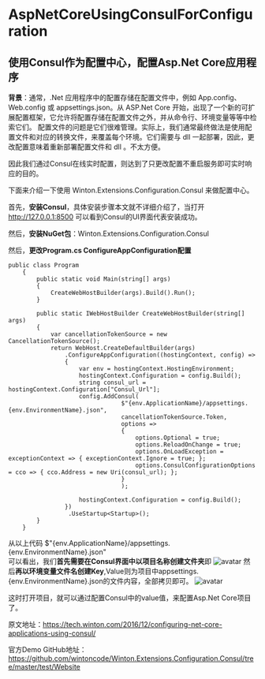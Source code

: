 # AspNetCoreUsingConsulForConfiguration
## 使用Consul作为配置中心，配置Asp.Net Core应用程序
**背景**：通常，.Net 应用程序中的配置存储在配置文件中，例如 App.config、Web.config 或 appsettings.json。从 ASP.Net Core 开始，出现了一个新的可扩展配置框架，它允许将配置存储在配置文件之外，并从命令行、环境变量等等中检索它们。
配置文件的问题是它们很难管理。实际上，我们通常最终做法是使用配置文件和对应的转换文件，来覆盖每个环境。它们需要与 dll 一起部署，因此，更改配置意味着重新部署配置文件和 dll 。不太方便。

因此我们通过Consul在线实时配置，则达到了只更改配置不重启服务即可实时响应的目的。

下面来介绍一下使用 Winton.Extensions.Configuration.Consul 来做配置中心。

首先，**安装Consul**，具体安装步骤本文就不详细介绍了，当打开 http://127.0.0.1:8500 可以看到Consul的UI界面代表安装成功。

然后，**安装NuGet包**：Winton.Extensions.Configuration.Consul

然后，**更改Program.cs ConfigureAppConfiguration配置**
```
public class Program
    {
        public static void Main(string[] args)
        {
            CreateWebHostBuilder(args).Build().Run();
        }

        public static IWebHostBuilder CreateWebHostBuilder(string[] args)
        {
            var cancellationTokenSource = new CancellationTokenSource();
            return WebHost.CreateDefaultBuilder(args)
                .ConfigureAppConfiguration((hostingContext, config) =>
                {
                    var env = hostingContext.HostingEnvironment;
                    hostingContext.Configuration = config.Build();
                    string consul_url = hostingContext.Configuration["Consul_Url"];
                    config.AddConsul(
                                $"{env.ApplicationName}/appsettings.{env.EnvironmentName}.json",
                                cancellationTokenSource.Token,
                                options =>
                                {
                                    options.Optional = true;
                                    options.ReloadOnChange = true;
                                    options.OnLoadException = exceptionContext => { exceptionContext.Ignore = true; };
                                    options.ConsulConfigurationOptions = cco => { cco.Address = new Uri(consul_url); };
                                }
                                );

                    hostingContext.Configuration = config.Build();
                })
                 .UseStartup<Startup>();
        }
    }
```
从以上代码 $"{env.ApplicationName}/appsettings.{env.EnvironmentName}.json"  
可以看出，我们**首先需要在Consul界面中以项目名称创建文件夹**即
![avatar](https://img-blog.csdnimg.cn/20190711111155899.png)
然后**再以环境变量文件名创建Key**,Value则为项目中appsettings.{env.EnvironmentName}.json的文件内容，全部拷贝即可。
![avatar](https://img-blog.csdnimg.cn/20190711112358353.png)

这时打开项目，就可以通过配置Consul中的value值，来配置Asp.Net Core项目了。 

原文地址：https://tech.winton.com/2016/12/configuring-net-core-applications-using-consul/

官方Demo GitHub地址：https://github.com/wintoncode/Winton.Extensions.Configuration.Consul/tree/master/test/Website
